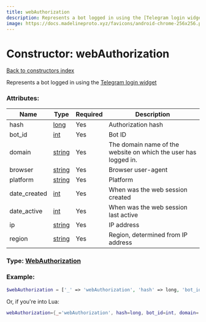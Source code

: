 ```yaml
---
title: webAuthorization
description: Represents a bot logged in using the [Telegram login widget](https://core.telegram.org/widgets/login)
image: https://docs.madelineproto.xyz/favicons/android-chrome-256x256.png
---
```

# Constructor: webAuthorization  
[Back to constructors index](index.md)



Represents a bot logged in using the [Telegram login widget](https://core.telegram.org/widgets/login)

### Attributes:

| Name     |    Type       | Required | Description |
|----------|---------------|----------|-------------|
|hash|[long](../types/long.md) | Yes|Authorization hash|
|bot\_id|[int](../types/int.md) | Yes|Bot ID|
|domain|[string](../types/string.md) | Yes|The domain name of the website on which the user has logged in.|
|browser|[string](../types/string.md) | Yes|Browser user-agent|
|platform|[string](../types/string.md) | Yes|Platform|
|date\_created|[int](../types/int.md) | Yes|When was the web session created|
|date\_active|[int](../types/int.md) | Yes|When was the web session last active|
|ip|[string](../types/string.md) | Yes|IP address|
|region|[string](../types/string.md) | Yes|Region, determined from IP address|



### Type: [WebAuthorization](../types/WebAuthorization.md)


### Example:

```php
$webAuthorization = ['_' => 'webAuthorization', 'hash' => long, 'bot_id' => int, 'domain' => 'string', 'browser' => 'string', 'platform' => 'string', 'date_created' => int, 'date_active' => int, 'ip' => 'string', 'region' => 'string'];
```  


Or, if you're into Lua:

```lua
webAuthorization={_='webAuthorization', hash=long, bot_id=int, domain='string', browser='string', platform='string', date_created=int, date_active=int, ip='string', region='string'}

```


